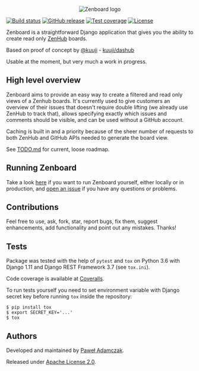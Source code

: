 <p align="center">
  <img src="https://cdn.rawgit.com/pawelad/zenboard/abbb7917/src/zenboard/static/img/logo.png" alt="Zenboard logo">
</p>

[![Build status](https://img.shields.io/travis/pawelad/zenboard.svg)][travis]
[![GitHub release](https://img.shields.io/github/release/pawelad/zenboard.svg)][github]
[![Test coverage](https://img.shields.io/coveralls/pawelad/zenboard.svg)][coveralls]
[![License](https://img.shields.io/github/license/pawelad/zenboard.svg)][license]

Zenboard is a straightforward Django application that gives you the ability to
create read only [ZenHub][zenhub] boards.

Based on proof of concept by [@kuuji][kuuji] - [kuuji/dashub][kuuji dashub]

Usable at the moment, but very much a work in progress.

## High level overview
Zenboard aims to provide an easy way to create a filtered and read only views
of a Zenhub boards. It's currently used to give customers an overview of their
issues that doesn't require double lifting (we already use ZenHub to track 
that), allows specifying exactly which issues and comments should be visible,
and can be used without a GitHub account.

Caching is built in and a priority because of the sheer number of requests to
both ZenHub and GitHub APIs needed to generate the board view.

See [TODO.md][todo list] for current, loose roadmap.

## Running Zenboard
Take a look [here][running zenboard] if you want to run Zenboard yourself,
either locally or in production, and [open an issue][zenboard new issue] if
you have any questions or problems.

## Contributions
Feel free to use, ask, fork, star, report bugs, fix them, suggest enhancements,
add functionality and point out any mistakes. Thanks!

## Tests
Package was tested with the help of `pytest` and `tox` on Python 3.6 with
Django 1.11 and Django REST Framework 3.7 (see `tox.ini`).

Code coverage is available at [Coveralls][coveralls].

To run tests yourself you need to set environment variable with Django secret
key before running `tox` inside the repository:

```shell
$ pip install tox
$ export SECRET_KEY='...'
$ tox
```

## Authors
Developed and maintained by [Paweł Adamczak][pawelad].

Released under [Apache License 2.0][license].


[coveralls]: https://coveralls.io/github/pawelad/zenboard
[github]: https://github.com/pawelad/zenboard
[kuuji]: https://github.com/kuuji
[kuuji dashub]: https://github.com/kuuji/dashub
[license]: https://github.com/pawelad/zenboard/blob/master/LICENSE
[pawelad]: https://github.com/pawelad
[running zenboard]: https://github.com/pawelad/zenboard/wiki/Running-Zenboard
[todo list]: https://github.com/pawelad/zenboard/blob/master/TODO.md
[travis]: https://travis-ci.org/pawelad/zenboard
[zenboard new issue]: https://github.com/pawelad/zenboard/issues/new
[zenhub]: https://www.zenhub.com/
